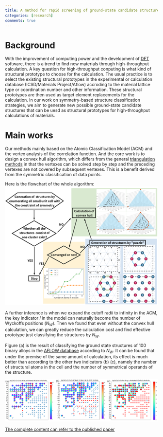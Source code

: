 ```yaml
---
title: A method for rapid screening of ground-state candidate structures is proposed to accelerate high-throughput density function theory (DFT) calculations.
categories: [research]
comments: true
---
```



# Background

With the improvement of computing power and the development of [DFT](https://en.wikipedia.org/wiki/Density_functional_theory) software, there is a trend to find new materials through high-throughput calculation. A key question for high-throughput conputing is what kind of structural prototype to choose for the calculation. The usual practice is to select the existing structural prototypes in the experimental or calculation database (ICSD/Materials Project/Aflow) accroding to the material lattice type or coordination number and other information. These structural prototypes are then used as target element replacements for the calculation. In our work on symmetry-based structure classification strategies, we aim to generate new possible ground-state candidate structures that can be uesd as structural prototypes for high-throughput calculations of materials.

<!-- 随着算力的进步和DFT方法的成熟，通过高通量计算去寻找新材料成为一种趋势。对于高通量计算来说一个关键的问题是选取什么样的结构原型来进行计算。通常的做法是根据材料晶格类型或者配位数等信息，选取实验或者计算数据库中已有的结构原型。最后对这些结构原型作元素替换进行计算。在我们的基于对称性的结构分类策略的工作中，我们的目的是产生新的可能的基态候选结构，可作为材料高通量计算的结构原型。 -->


# Main works
Our methods mainly based on the Atomic Classification Model (ACM) and the vertex analysis of the correlation function. And the core work is to design a convex hull algorithm, which differs from the general [triangulation methods](http://www.qhull.org/) in that the vertexes can be solved step by step and the preceding vertexes are not covered by subsequent vertexes. This is a benefit derived from the symmetric classification of data points.


<!-- 我们的方法主要是基于原子分类模型和关联函数的凸点分析。核心的工作是设计了一个凸点结构的算法，不同于一般的凸包络的计算，在该算法中可以逐级求解凸点，可以使前面的凸点不被后续的凸点覆盖。根据模型中定义的指标$l$，我们可以将结构进行分类。 -->
Here is the flowchart of the whole algorithm:
![first-principle](../assets//img/post_a1/article/f2.png)


A further inference is when we expand the cutoff radii to infinity in the ACM, the key indicator $l$ in the model can naturally become the number of Wyckoffs positions ($N_{W}$). Then we found that even without the convex hull calculation, we can greatly reduce the calculation cost and find effective prototype just classifying the structures by $N_{W}$.  



<!-- 更进一步的推论是，在原子分类模型中，当我们把相互作用的截断半径扩大到无穷，模型中的关键指标$l$就可以自然地变为Wyckoffs site 的数目（$N_{W}$）。然后我们发现，即使是不通过上述的模型和凸点计算，仅仅将结构按这一指标进行分类，也可以大大减少候选结构的数量，找到有效的原型结构。 -->



Figure (a) is the result of classifying the ground state structures of 100 binary alloys in the [AFLOW database](https://aflowlib.org/aflow-chull) according to $N_{W}$. It can be found that under the premise of the same amount of calculation, its effect is much better than according to the other two indicators (b) (c), namely the number of structural atoms in the cell and the number of symmetrical operands of the structure.

<!-- 图（a）是我们将AFLOW数据库中的100个二元合金的基态结构，按照$N_{W}$进行分类的结果。可以发现在相同的计算量前提下，他的效果要远好于按照另外两个指标（b)(c)，即结构原子数和结构的对称操作数。 -->

![first-principle](../assets//img/post_a1/article/reply.png)



[The complete content can refer to the published paper](https://journals.aps.org/prmaterials/abstract/10.1103/PhysRevMaterials.6.L050801)



